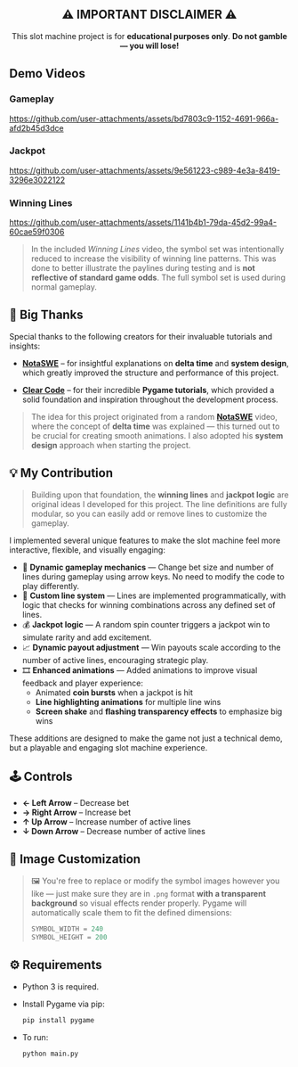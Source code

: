 

<div align="center">

## ⚠️ IMPORTANT DISCLAIMER ⚠️
This slot machine project is for **educational purposes only**. **Do not gamble — you will lose!**

</div>
  
## Demo Videos

### Gameplay

https://github.com/user-attachments/assets/bd7803c9-1152-4691-966a-afd2b45d3dce

### Jackpot

https://github.com/user-attachments/assets/9e561223-c989-4e3a-8419-3296e3022122

### Winning Lines

https://github.com/user-attachments/assets/1141b4b1-79da-45d2-99a4-60cae59f0306

> In the included *Winning Lines* video, the symbol set was intentionally reduced to increase the visibility of winning line patterns. This was done to better illustrate the paylines during testing and is **not reflective of standard game odds**. The full symbol set is used during normal gameplay.



## 🙏 Big Thanks

Special thanks to the following creators for their invaluable tutorials and insights:

- [**NotaSWE**](https://www.youtube.com/@NotaSWE) – for insightful explanations on **delta time** and **system design**, which greatly improved the structure and performance of this project.

- [**Clear Code**](https://www.youtube.com/@ClearCode) – for their incredible **Pygame tutorials**, which provided a solid foundation and inspiration throughout the development process.


> The idea for this project originated from a random [**NotaSWE**](https://www.youtube.com/@NotaSWE) video, where the concept of **delta time** was explained — this turned out to be crucial for creating smooth animations. I also adopted his **system design** approach when starting the project.


## 💡 My Contribution

> Building upon that foundation, the **winning lines** and **jackpot logic** are original ideas I developed for this project. The line definitions are fully modular, so you can easily add or remove lines to customize the gameplay.  

I implemented several unique features to make the slot machine feel more interactive, flexible, and visually engaging:

- 🎯 **Dynamic gameplay mechanics** — Change bet size and number of lines during gameplay using arrow keys. No need to modify the code to play differently.
- 🧠 **Custom line system** — Lines are implemented programmatically, with logic that checks for winning combinations across any defined set of lines.
- 💰 **Jackpot logic** — A random spin counter triggers a jackpot win to simulate rarity and add excitement.
- 📈 **Dynamic payout adjustment** — Win payouts scale according to the number of active lines, encouraging strategic play.
- 🎞️ **Enhanced animations** — Added animations to improve visual feedback and player experience:
  - Animated **coin bursts** when a jackpot is hit
  - **Line highlighting animations** for multiple line wins
  - **Screen shake** and **flashing transparency effects** to emphasize big wins
 
These additions are designed to make the game not just a technical demo, but a playable and engaging slot machine experience.

## 🕹️ Controls

- **← Left Arrow** – Decrease bet  
- **→ Right Arrow** – Increase bet  
- **↑ Up Arrow** – Increase number of active lines  
- **↓ Down Arrow** – Decrease number of active lines

## 🎨 Image Customization
> 🖼️ You're free to replace or modify the symbol images however you like — just make sure they are in `.png` format **with a transparent background** so visual effects render properly. Pygame will automatically scale them to fit the defined dimensions:
>
> ```python
> SYMBOL_WIDTH = 240
> SYMBOL_HEIGHT = 200
> ```

## ⚙️ Requirements

- Python 3 is required.
- Install Pygame via pip:

  ```bash
  pip install pygame
  ```
- To run:
  
  ```bash
  python main.py
  ```
